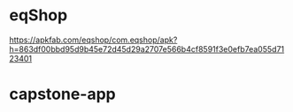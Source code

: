 # eqShop

https://apkfab.com/eqshop/com.eqshop/apk?h=863df00bbd95d9b45e72d45d29a2707e566b4cf8591f3e0efb7ea055d7123401
# capstone-app
